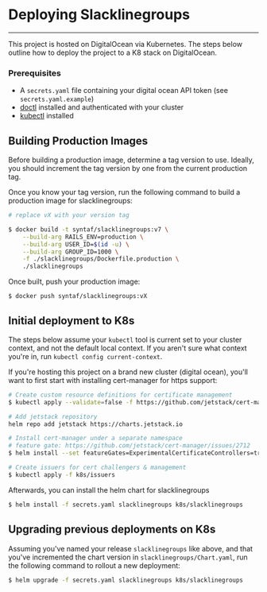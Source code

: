 # Deploying Slacklinegroups
----

This project is hosted on DigitalOcean via Kubernetes. The steps below outline how to deploy the project to a K8 stack on DigitalOcean.

### Prerequisites

- A `secrets.yaml` file containing your digital ocean API token (see `secrets.yaml.example`)
- [doctl](https://github.com/digitalocean/doctl) installed and authenticated with your cluster
- [kubectl](https://kubernetes.io/docs/tasks/tools/install-kubectl/) installed

## Building Production Images

Before building a production image, determine a tag version to use. Ideally, you should increment the tag version by one from the current production tag.

Once you know your tag version, run the following command to build a production image for slacklinegroups:

```zsh
# replace vX with your version tag

$ docker build -t syntaf/slacklinegroups:v7 \
    --build-arg RAILS_ENV=production \
    --build-arg USER_ID=$(id -u) \
    --build-arg GROUP_ID=1000 \
    -f ./slacklinegroups/Dockerfile.production \
    ./slacklinegroups
```

Once built, push your production image:

```
$ docker push syntaf/slacklinegroups:vX
```

## Initial deployment to K8s

The steps below assume your `kubectl` tool is current set to your cluster context, and not the default local context. If you aren't sure what context you're in, run `kubectl config current-context`.

If you're hosting this project on a brand new cluster (digital ocean), you'll want to first start with installing cert-manager for https support:

```zsh
# Create custom resource definitions for certificate management
$ kubectl apply --validate=false -f https://github.com/jetstack/cert-manager/releases/download/v0.15.0/cert-manager.crds.yaml

# Add jetstack repository
helm repo add jetstack https://charts.jetstack.io

# Install cert-manager under a separate namespace
# feature gate: https://github.com/jetstack/cert-manager/issues/2712
$ helm install --set featureGates=ExperimentalCertificateControllers=true cert-manager --namespace cert-manager jetstack/cert-manager

# Create issuers for cert challengers & management
$ kubectl apply -f k8s/issuers
```

Afterwards, you can install the helm chart for slacklinegroups

```zsh
$ helm install -f secrets.yaml slacklinegroups k8s/slacklinegroups
```

## Upgrading previous deployments on K8s

Assuming you've named your release `slacklinegroups` like above, and that you've incremented the chart version in `slacklinegroups/Chart.yaml`, run the following command to rollout a new deployment:

```zsh
$ helm upgrade -f secrets.yaml slacklinegroups k8s/slacklinegroups
```